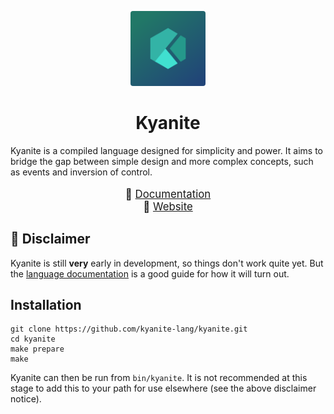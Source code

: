 <p align="center">
    <img src="images/emblem-bgcolour.png" width="120" style="border-radius:4px"/>
</p>

<h1 align="center">
    Kyanite
</h1>

Kyanite is a compiled language designed for simplicity and power. It aims to bridge the gap between simple design and more complex concepts, such as events and inversion of control.

<p align="center" style="font-size:120%">
    💎 <a href="LANGUAGE.md">Documentation</a><br>💎 <a href="https://kyanite-lang.org">Website</a>
</p>

## 🚧 Disclaimer
Kyanite is still **very** early in development, so things don't work quite yet. But the [language documentation](LANGUAGE.md) is a good guide for how it will turn out.

## Installation
```
git clone https://github.com/kyanite-lang/kyanite.git
cd kyanite
make prepare
make
```
Kyanite can then be run from `bin/kyanite`. It is not recommended at this stage to add this to your path for use elsewhere (see the above disclaimer notice).